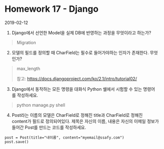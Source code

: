 # Homework 17 - Django

2019-02-12



1. Django에서 선언한 Model을 실제 DB에 반영하는 과정을 무엇이라고 하는가?

> Migration



2. 모델의 필드를 정의할 때 CharField는 필수로 들어가야하는 인자가 존재한다. 무엇인가?

> max_length
>
> 참고: https://docs.djangoproject.com/ko/2.1/intro/tutorial02/



3. Django에서 동작하는 모든 명령을 대화식 Python 쉘에서 시험할 수 있는 명령어를 작성하세요.

> python manage.py shell



4. Post라는 이름의 모델은 CharField로 정해진 title과 CharField로 정해진 content가 필드로 정의되어있다. 제목은 자신의 이름, 내용은 자신의 이메일 정보가 들어간 Post를 만드는 코드를 작성하세요. 

```shell
post = Post(title="내이름", content="myemail@ssafy.com")
post.save()
```

